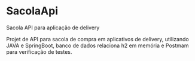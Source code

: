 # SacolaApi
Sacola API para aplicação de delivery

Projet de API para sacola de compra em aplicativos de delivery, utilizando JAVA e SpringBoot, banco de dados relaciona h2 em memória e Postmam para verificação de testes.
